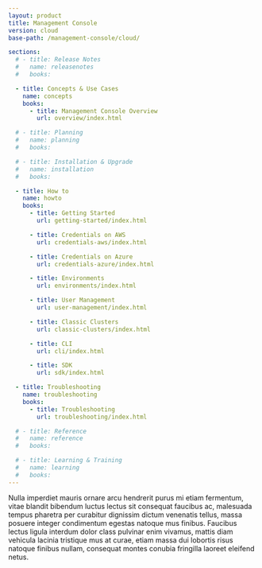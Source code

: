 ```yaml
---
layout: product
title: Management Console
version: cloud
base-path: /management-console/cloud/

sections:
  # - title: Release Notes
  #   name: releasenotes
  #   books:

  - title: Concepts & Use Cases
    name: concepts
    books:
      - title: Management Console Overview
        url: overview/index.html

  # - title: Planning
  #   name: planning
  #   books:

  # - title: Installation & Upgrade
  #   name: installation
  #   books:

  - title: How to
    name: howto
    books:
      - title: Getting Started
        url: getting-started/index.html

      - title: Credentials on AWS
        url: credentials-aws/index.html

      - title: Credentials on Azure
        url: credentials-azure/index.html

      - title: Environments
        url: environments/index.html

      - title: User Management
        url: user-management/index.html

      - title: Classic Clusters
        url: classic-clusters/index.html

      - title: CLI
        url: cli/index.html

      - title: SDK
        url: sdk/index.html

  - title: Troubleshooting
    name: troubleshooting
    books:
      - title: Troubleshooting
        url: troubleshooting/index.html

  # - title: Reference
  #   name: reference
  #   books:

  # - title: Learning & Training
  #   name: learning
  #   books:
---
```

Nulla imperdiet mauris ornare arcu hendrerit purus mi etiam fermentum,
vitae blandit bibendum luctus lectus sit consequat faucibus ac,
malesuada tempus pharetra per curabitur dignissim dictum venenatis
tellus, massa posuere integer condimentum egestas natoque mus finibus.
Faucibus lectus ligula interdum dolor class pulvinar enim vivamus,
mattis diam vehicula lacinia tristique mus at curae, etiam massa dui
lobortis risus natoque finibus nullam, consequat montes conubia
fringilla laoreet eleifend netus.

